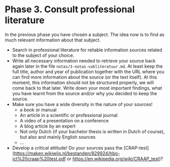 # Phase 3. Consult professional literature

In the previous phase you have chosen a subject. The idea now is to find as much relevant information about that subject. 

- Search in professional literature for reliable information sources related to the subject of your choice. 
- Write all necessary information needed to retrieve your source back again later in the file `notas/3-notas-vakliteratuur.md`. At least keep the full title, author and year of publication together with the URL where you can find more information about the source (or the text itself). At this moment, this information should not be structured properly, we will come back to that later. Write down your most important findings, what you have learnt from the source and/or why you decided to keep the source. 
- Make sure you have a wide diversity in the nature of your sources!
    - a book or manual
    - An article in a scientific or professional journal 
    - A video of a presentation on a conference
    - A blog article by an expert
    - Not only Dutch (if your bachelor thesis is written in Dutch of course), but also and mainly English sources 
    - ...
- Develop a critical attitude! Do your sources pass the [CRAP-test](https://maken.wikiwijs.nl/bestanden/829924/hbo-ict%20craap%20test.pdf or https://en.wikipedia.org/wiki/CRAAP_test)?